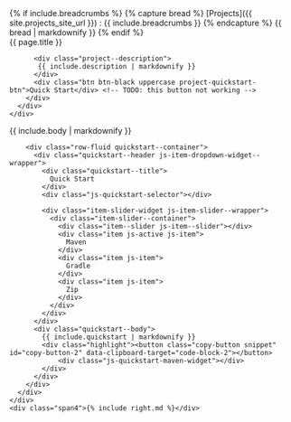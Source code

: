 <div class="billboard--wrapper project-header--wrapper">
  <div class="billboard--container">
    <div class="container-fluid">
      <div  class="content--title">
{% if include.breadcrumbs %}
{% capture bread %}
[Projects]({{ site.projects_site_url }}) : {{ include.breadcrumbs }}
{% endcapture %}
{{ bread | markdownify }}
{% endif %}
      </div>
      <div class="row-fluid">
        <div class="span8">
          <div class="project--links--container">
            <a href="{{ site.github }}" class="project-link">
              <i class="icon-github"></i>
            </a>
            <a href="{{ site.forum }}" class="project-link">
              <div class="icon icon-forum"></div>
            </a>
          </div>
          <div class="project--title">{{ page.title }}</div>
          
          <div class="project--description">
           {{ include.description | markdownify }}
          </div>
          <div class="btn btn-black uppercase project-quickstart-btn">Quick Start</div> <!-- TODO: this button not working -->
        </div>
      </div> 
    </div>
  </div>
  <div class="billboard-bg spring-data--bg"></div>
</div>
<div class="billboard-body--wrapper project-body--container">
  <div class="row-fluid">
    <div class="span8">
      <div class="project-body--section">
      {{ include.body | markdownify }}
      </div>
      <div class="project-body--section">

        <div class="row-fluid quickstart--container">
          <div class="quickstart--header js-item-dropdown-widget--wrapper">
            <div class="quickstart--title">
              Quick Start
            </div>
            <div class="js-quickstart-selector"></div>

            <div class="item-slider-widget js-item-slider--wrapper">
              <div class="item-slider--container">
                <div class="item--slider js-item--slider"></div>
                <div class="item js-active js-item">
                  Maven
                </div>
                <div class="item js-item">
                  Gradle
                </div>
                <div class="item js-item">
                  Zip
                </div>
              </div>
            </div>
          </div>
          <div class="quickstart--body">
            {{ include.quickstart | markdownify }}
            <div class="highlight"><button class="copy-button snippet" id="copy-button-2" data-clipboard-target="code-block-2"></button>
                <div class="js-quickstart-maven-widget"></div>
            </div>
          </div>
        </div>
      </div>
    </div>
    <div class="span4">{% include right.md %}</div>
  </div>
</div>
